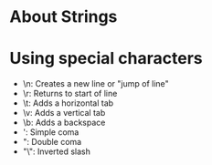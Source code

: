# About Strings

# Using special characters
- \n: Creates a new line or "jump of line"
- \r: Returns to start of line
- \t: Adds a horizontal tab
- \v: Adds a vertical tab
- \b: Adds a backspace
- \': Simple coma
- \": Double coma
- "\\": Inverted slash